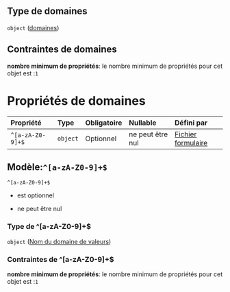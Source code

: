 ## Type de domaines

`object` ([domaines](frw-form-definitions-configuration-du-formulaire-properties-domaines.md))

## Contraintes de domaines

**nombre minimum de propriétés**: le nombre minimum de propriétés pour cet objet est :`1`

# Propriétés de domaines

| Propriété        | Type     | Obligatoire | Nullable         | Défini par                                                                                                                                  |
| :--------------- | :------- | :---------- | :--------------- | :------------------------------------------------------------------------------------------------------------------------------------------ |
| `^[a-zA-Z0-9]+$` | `object` | Optionnel   | ne peut être nul | [Fichier formulaire](frw-form-definitions-valeurelementdomaine.md "schemas/form#/definitions/NomDomaine/patternProperties/^\[a-zA-Z0-9]+$") |

## Modèle:`^[a-zA-Z0-9]+$`



`^[a-zA-Z0-9]+$`

*   est optionnel

*   ne peut être nul

### Type de ^\[a-zA-Z0-9]+$

`object` ([Nom du domaine de valeurs](frw-form-definitions-valeurelementdomaine.md))

### Contraintes de ^\[a-zA-Z0-9]+$

**nombre minimum de propriétés**: le nombre minimum de propriétés pour cet objet est :`1`
